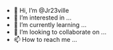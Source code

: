 - 👋 Hi, I’m @Jr23ville
- 👀 I’m interested in ...
- 🌱 I’m currently learning ...
- 💞️ I’m looking to collaborate on ...
- 📫 How to reach me ...

<!---
Jr23ville/Jr23ville is a ✨ special ✨ repository because its `README.md` (this file) appears on your GitHub profile.
You can click the Preview link to take a look at your changes.
--->
